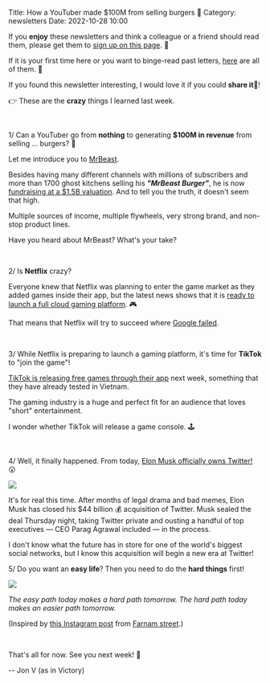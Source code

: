 Title: How a YouTuber made $100M from selling burgers 🍔
Category: newsletters
Date: 2022-10-28 10:00

If you **enjoy** these newsletters and think a colleague or a friend should read them, please get them to [sign up on this page](https://jon.io/). 📝

If it is your first time here or you want to binge-read past letters, [here](https://jon.io/category/newsletters) are all of them. 📰

If you found this newsletter interesting, I would love it if you could **share it**🔗!

👉 These are the **crazy** things I learned last week.

<br>

1/ Can a YouTuber go from **nothing** to generating **$100M in revenue** from selling ... burgers? 🍔

Let me introduce you to [MrBeast](https://www.youtube.com/user/mrbeast6000).

Besides having many different channels with millions of subscribers and more than 1700 ghost kitchens selling his _**"MrBeast Burger"**_, he is now [fundraising at a $1.5B valuation](https://www.axios.com/2022/10/25/mrbeast-youtube-fundraising-merch-restaurants). And to tell you the truth, it doesn't seem that high.

Multiple sources of income, multiple flywheels, very strong brand, and non-stop product lines.

Have you heard about MrBeast? What's your take?

<br>

2/ Is **Netflix** crazy?

Everyone knew that Netflix was planning to enter the game market as they added games inside their app, but the latest news shows that it is [ready to launch a full cloud gaming platform](https://www.protocol.com/bulletins/netflix-cloud-gaming-confirmed). 🎮

That means that Netflix will try to succeed where [Google failed](https://techcrunch.com/2022/10/01/stadia-died-because-no-one-trusts-google/).

<br>

3/ While Netflix is preparing to launch a gaming platform, it's time for **TikTok** to "join the game"!

[TikTok is releasing free games through their app](https://9to5mac.com/2022/10/27/tiktok-gaming-2/) next week, something that they have already tested in Vietnam.

The gaming industry is a huge and perfect fit for an audience that loves "short" entertainment.

I wonder whether TikTok will release a game console. 🕹️

<br>

4/ Well, it finally happened. From today, [Elon Musk officially owns Twitter!](https://techcrunch.com/2022/10/27/elon-musk-bought-twitter/) 😮

![](https://sendfoxprod.b-cdn.net/media/nEjCPnM1nsfDmpi4bBQp4AomxUlX5LXomXlA1ILs16325)

It's for real this time. After months of legal drama and bad memes, Elon Musk has closed his $44 billion 💰 acquisition of Twitter. Musk sealed the deal Thursday night, taking Twitter private and ousting a handful of top executives — CEO Parag Agrawal included — in the process.

I don't know what the future has in store for one of the world's biggest social networks, but I know this acquisition will begin a new era at Twitter!


5/ Do you want an **easy life**? Then you need to do the **hard things** first!

![](https://sendfoxprod.b-cdn.net/media/MspbyHFvQx3UJ7UAzgdkEWzQ7xK3AFhNHgp1528816325)

_The easy path today makes a hard path tomorrow. The hard path today makes an easier path tomorrow._

(Inspired by [this Instagram post](https://www.instagram.com/p/CkN7W2nOtif/) from [Farnam street](https://fs.blog/newsletter/).)

<br>

That's all for now. See you next week! 🚀

-- Jon V (as in Victory)